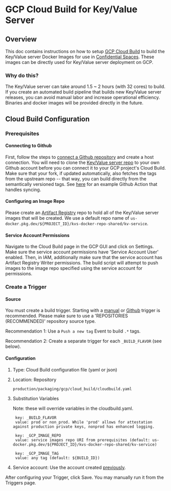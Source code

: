 # GCP Cloud Build for Key/Value Server

## Overview

This doc contains instructions on how to setup [GCP Cloud Build](https://cloud.google.com/build) to
build the Key/Value server Docker Images for use in
[Confidential Spaces](https://cloud.google.com/docs/security/confidential-space). These images can
be directly used for Key/Value server deployment on GCP.

### Why do this?

The Key/Value server can take around 1.5 ~ 2 hours (with 32 cores) to build. If you create an
automated build pipeline that builds new Key/Value server releases, you can avoid manual labor and
increase operational efficiency. Binaries and docker images will be provided directly in the future.

## Cloud Build Configuration

### Prerequisites

#### Connecting to Github

First, follow the steps to
[connect a Github repository](https://cloud.google.com/build/docs/automating-builds/github/connect-repo-github?generation=2nd-gen)
and create a host connection. You will need to clone the
[Key/Value server repo](https://github.com/privacysandbox/protected-auction-key-value-service) to
your own Github account before you can connect it to your GCP project's Cloud Build. Make sure that
your fork, if updated automatically, also fetches the tags from the upstream repo -- that way, you
can build directly from the semantically versioned tags. See
[here](/production/packaging/sync_key_value_repo.yaml) for an example Github Action that handles
syncing.

#### Configuring an Image Repo

Please create an [Artifact Registry](https://cloud.google.com/artifact-registry) repo to hold all of
the Key/Value server images that will be created. We use a default repo name of
`us-docker.pkg.dev/${PROJECT_ID}/kvs-docker-repo-shared/kv-service`.

#### Service Account Permissions

Navigate to the Cloud Build page in the GCP GUI and click on Settings. Make sure the service account
permissions have 'Service Account User' enabled. Then, in IAM, additionally make sure that the
service account has Artifact Registry Writer permissions. The build script will attempt to push
images to the image repo specified using the service account for permissions.

### Create a Trigger

#### Source

You must create a build trigger. Starting with a
[manual](https://cloud.google.com/build/docs/triggers#manual) or
[Github](https://cloud.google.com/build/docs/triggers#github) trigger is recommended. Please make
sure to use a 'REPOSITORIES (RECOMMENDED)' repository source type.

Recommendation 1: Use a `Push a new tag` Event to build `.*` tags.

Recommendation 2: Create a separate trigger for each `_BUILD_FLAVOR` (see below).

#### Configuration

1. Type: Cloud Build configuration file (yaml or json)
1. Location: Repository

    ```plaintext
    production/packaging/gcp/cloud_build/cloudbuild.yaml
    ```

1. Substitution Variables

    Note: these will override variables in the cloudbuild.yaml.

    ```plaintext
     key: _BUILD_FLAVOR
     value: prod or non_prod. While 'prod' allows for attestation against production private keys, nonprod has enhanced logging.

     key: _GCP_IMAGE_REPO
     value: service images repo URI from prerequisites (default: us-docker.pkg.dev/${PROJECT_ID}/kvs-docker-repo-shared/kv-service)

     key: _GCP_IMAGE_TAG
     value: any tag (default: ${BUILD_ID})
    ```

1. Service account: Use the account created [previously](#service-account-permissions).

After configuring your Trigger, click Save. You may manually run it from the Triggers page.
